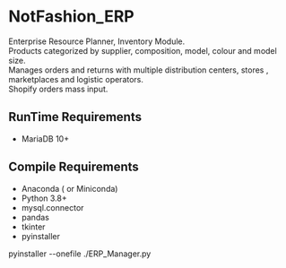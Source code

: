 # NotFashion_ERP
Enterprise Resource Planner, Inventory Module.\
Products categorized by supplier, composition, model, colour and model size. \
Manages orders and returns with multiple distribution centers,  stores , marketplaces and logistic operators. \
Shopify orders mass input.


## RunTime Requirements

- MariaDB 10+

## Compile Requirements

- Anaconda ( or Miniconda)
- Python 3.8+
- mysql.connector
- pandas
- tkinter
- pyinstaller


pyinstaller --onefile ./ERP_Manager.py








